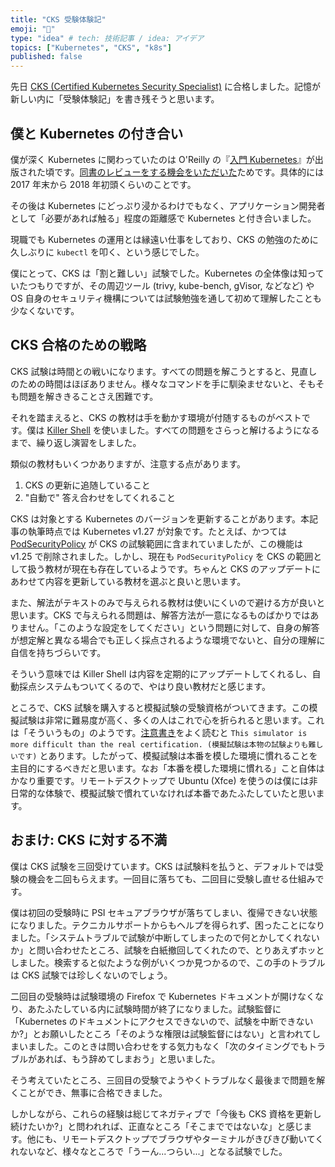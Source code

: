 ```yaml
---
title: "CKS 受験体験記"
emoji: "🦔"
type: "idea" # tech: 技術記事 / idea: アイデア
topics: ["Kubernetes", "CKS", "k8s"]
published: false
---
```


先日 [CKS (Certified Kubernetes Security Specialist)](https://training.linuxfoundation.org/certification/certified-kubernetes-security-specialist/) に合格しました。記憶が新しい内に「受験体験記」を書き残そうと思います。

## 僕と Kubernetes の付き合い

僕が深く Kubernetes に関わっていたのは O'Reilly の『[入門 Kubernetes](https://www.oreilly.co.jp/books/9784873118406//)』が出版された頃です。[同書のレビューをする機会をいただいた](https://mahata.wordpress.com/2018/03/26/%e5%85%a5%e9%96%80-kubernetes/)ためです。具体的には 2017 年末から 2018 年初頭くらいのことです。

その後は Kubernetes にどっぷり浸かるわけでもなく、アプリケーション開発者として「必要があれば触る」程度の距離感で Kubernetes と付き合いました。

現職でも Kubernetes の運用とは縁遠い仕事をしており、CKS の勉強のために久しぶりに `kubectl` を叩く、という感じでした。

僕にとって、CKS は「割と難しい」試験でした。Kubernetes の全体像は知っていたつもりですが、その周辺ツール (trivy, kube-bench, gVisor, などなど) や OS 自身のセキュリティ機構については試験勉強を通して初めて理解したことも少なくないです。

## CKS 合格のための戦略

CKS 試験は時間との戦いになります。すべての問題を解こうとすると、見直しのための時間はほぼありません。様々なコマンドを手に馴染ませないと、そもそも問題を解ききることさえ困難です。

それを踏まえると、CKS の教材は手を動かす環境が付随するものがベストです。僕は [Killer Shell](https://killercoda.com/killer-shell-cks) を使いました。すべての問題をさらっと解けるようになるまで、繰り返し演習をしました。

類似の教材もいくつかありますが、注意する点があります。

1. CKS の更新に追随していること
2. "自動で" 答え合わせをしてくれること

CKS は対象とする Kubernetes のバージョンを更新することがあります。本記事の執筆時点では Kubernetes v1.27 が対象です。たとえば、かつては [PodSecurityPolicy](https://kubernetes.io/docs/concepts/security/pod-security-policy/) が CKS の試験範囲に含まれていましたが、この機能は v1.25 で削除されました。しかし、現在も `PodSecurityPolicy` を CKS の範囲として扱う教材が現在も存在しているようです。ちゃんと CKS のアップデートにあわせて内容を更新している教材を選ぶと良いと思います。

また、解法がテキストのみで与えられる教材は使いにくいので避ける方が良いと思います。CKS で与えられる問題は、解答方法が一意になるものばかりではありません。「このような設定をしてください」という問題に対して、自身の解答が想定解と異なる場合でも正しく採点されるような環境でないと、自分の理解に自信を持ちづらいです。

そういう意味では Killer Shell は内容を定期的にアップデートしてくれるし、自動採点システムもついてくるので、やはり良い教材だと感じます。

ところで、CKS 試験を購入すると模擬試験の受験資格がついてきます。この模擬試験は非常に難易度が高く、多くの人はこれで心を折られると思います。これは「そういうもの」のようです。[注意書き](https://killer.sh/faq)をよく読むと `This simulator is more difficult than the real certification. (模擬試験は本物の試験よりも難しいです)` とあります。したがって、模擬試験は本番を模した環境に慣れることを主目的にするべきだと思います。なお「本番を模した環境に慣れる」こと自体はかなり重要です。リモートデスクトップで Ubuntu (Xfce) を使うのは僕には非日常的な体験で、模擬試験で慣れていなければ本番であたふたしていたと思います。

## おまけ: CKS に対する不満

僕は CKS 試験を三回受けています。CKS は試験料を払うと、デフォルトでは受験の機会を二回もらえます。一回目に落ちても、二回目に受験し直せる仕組みです。

僕は初回の受験時に PSI セキュアブラウザが落ちてしまい、復帰できない状態になりました。テクニカルサポートからもヘルプを得られず、困ったことになりました。「システムトラブルで試験が中断してしまったので何とかしてくれないか」と問い合わせたところ、試験を白紙撤回してくれたので、とりあえずホッとしました。検索すると似たような例がいくつか見つかるので、この手のトラブルは CKS 試験では珍しくないのでしょう。

二回目の受験時は試験環境の Firefox で Kubernetes ドキュメントが開けなくなり、あたふたしている内に試験時間が終了になりました。試験監督に「Kubernetes のドキュメントにアクセスできないので、試験を中断できないか?」とお願いしたところ「そのような権限は試験監督にはない」と言われてしまいました。このときは問い合わせをする気力もなく「次のタイミングでもトラブルがあれば、もう辞めてしまおう」と思いました。

そう考えていたところ、三回目の受験でようやくトラブルなく最後まで問題を解くことができ、無事に合格できました。

しかしながら、これらの経験は総じてネガティブで「今後も CKS 資格を更新し続けたいか?」と問われれば、正直なところ「そこまでではないな」と感じます。他にも、リモートデスクトップでブラウザやターミナルがきびきび動いてくれないなど、様々なところで「うーん...つらい...」となる試験でした。
